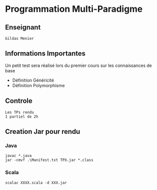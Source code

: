 # Programmation Multi-Paradigme
## Enseignant 
    Gildas Menier
## Informations Importantes
Un petit test sera réalisé lors du premier cours sur les connaissances de base
* Définition Généricité
* Définition Polymorphisme
## Controle
    Les TPs rendu
    1 partiel de 2h
## Creation Jar pour rendu
### Java
    javac *.java
    jar -cmvf .\Manifest.txt TPX.jar *.class
### Scala
    scalac XXXX.scala -d XXX.jar